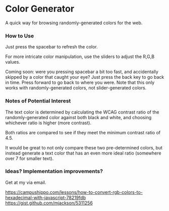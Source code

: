 # Color Generator
A quick way for browsing randomly-generated colors for the web.

### How to Use
Just press the spacebar to refresh the color.

For more intricate color manipulation, use the sliders to adjust the R,G,B values.

Coming soon: were you pressing spacebar a bit too fast, and accidentally skipped by a color that caught your eye? Just press the back key to go back in time. Press forward to go back to where you were. Note that this only works with randomly-generated colors, not slider-generated colors.

### Notes of Potential Interest
The text color is determined by calculating the WCAG contrast ratio of the randomly-generated color against both black and white, and choosing whichever ratio is higher (more contrast).

Both ratios are compared to see if they meet the minimum contrast ratio of 4.5.

It would be great to not only compare these two pre-determined colors, but instead generate a text color that has an even more ideal ratio (somewhere over 7 for smaller text).

### Ideas? Implementation improvements?
Get at my via email.



https://campushippo.com/lessons/how-to-convert-rgb-colors-to-hexadecimal-with-javascript-78219fdb
https://gist.github.com/mjackson/5311256
